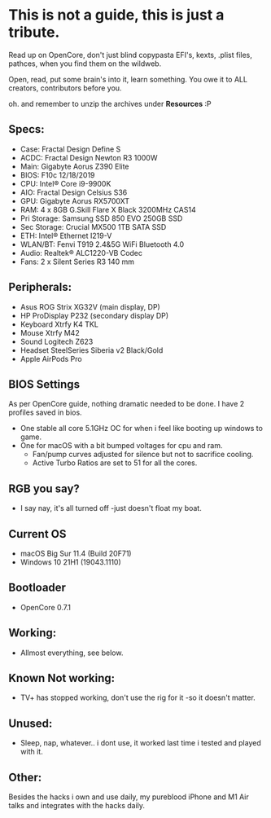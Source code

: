 # This is not a guide, this is just a tribute.
Read up on OpenCore, don't just blind copypasta EFI's, kexts, .plist files, pathces,
when you find them on the wildweb.

Open, read, put some brain's into it, learn something. You owe it to ALL creators, contributors before you.

oh. and remember to unzip the archives under **Resources** :P


## Specs:
- Case: Fractal Design Define S
- ACDC: Fractal Design Newton R3 1000W
- Main: Gigabyte Aorus Z390 Elite
- BIOS: F10c 12/18/2019
- CPU: Intel® Core i9-9900K
- AIO: Fractal Design Celsius S36
- GPU: Gigabyte Aorus RX5700XT
- RAM: 4 x 8GB G.Skill Flare X Black 3200MHz CAS14
- Pri Storage: Samsung SSD 850 EVO 250GB SSD
- Sec Storage: Crucial MX500 1TB SATA SSD
- ETH: Intel® Ethernet I219-V 
- WLAN/BT: Fenvi T919 2.4&5G WiFi Bluetooth 4.0
- Audio: Realtek® ALC1220-VB Codec
- Fans: 2 x Silent Series R3 140 mm

## Peripherals:
- Asus ROG Strix XG32V (main display, DP)
- HP ProDisplay P232 (secondary display DP)
- Keyboard Xtrfy K4 TKL
- Mouse Xtrfy M42
- Sound Logitech Z623
- Headset SteelSeries Siberia v2 Black/Gold
- Apple AirPods Pro

## BIOS Settings
As per OpenCore guide, nothing dramatic needed to be done.
I have 2 profiles saved in bios.
- One stable all core 5.1GHz OC for when i feel like booting up windows to game.
- One for macOS with a bit bumped voltages for cpu and ram.
  - Fan/pump curves adjusted for silence but not to sacrifice cooling.
  - Active Turbo Ratios are set to 51 for all the cores.

## RGB you say?
- I say nay, it's all turned off -just doesn't float my boat.

## Current OS
- macOS Big Sur 11.4 (Build 20F71)
- Windows 10 21H1 (19043.1110)

## Bootloader
- OpenCore 0.7.1

## Working:
- Allmost everything, see below.

## Known Not working:
- TV+ has stopped working, don't use the rig for it -so it doesn't matter.

## Unused:
- Sleep, nap, whatever.. i dont use, it worked last time i tested and played with it.

## Other:
Besides the hacks i own and use daily, my pureblood iPhone and M1 Air talks and integrates with the hacks daily.
